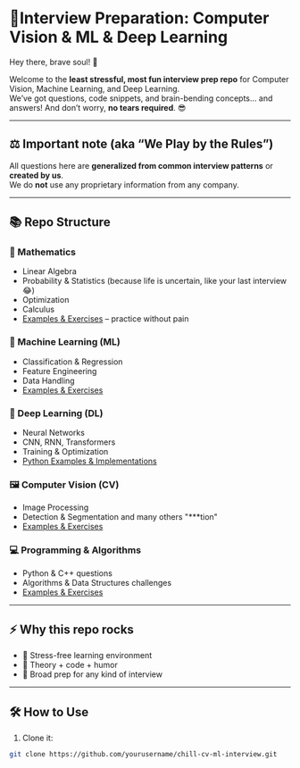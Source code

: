 # 🎉Interview Preparation: Computer Vision & ML & Deep Learning

Hey there, brave soul! 👋

Welcome to the **least stressful, most fun interview prep repo** for Computer Vision, Machine Learning, and Deep Learning.  
We’ve got questions, code snippets, and brain-bending concepts… and answers! And don’t worry, **no tears required**. 😎

---

## ⚖️ Important note (aka “We Play by the Rules”)

All questions here are **generalized from common interview patterns** or **created by us**.  
We do **not** use any proprietary information from any company.

---

## 📚 Repo Structure

### 🧮 Mathematics
- Linear Algebra
- Probability & Statistics (because life is uncertain, like your last interview 😂)
- Optimization
- Calculus
- [Examples & Exercises](math/) – practice without pain

### 🤖 Machine Learning (ML)
- Classification & Regression
- Feature Engineering
- Data Handling
- [Examples & Exercises](ml/)

### 🧠 Deep Learning (DL)
- Neural Networks
- CNN, RNN, Transformers
- Training & Optimization
- [Python Examples & Implementations](dl/)

### 🖼️ Computer Vision (CV)
- Image Processing
- Detection & Segmentation and many others "***tion"
- [Examples & Exercises](cv/)

### 💻 Programming & Algorithms
- Python & C++ questions 
- Algorithms & Data Structures challenges 
- [Examples & Exercises](coding/)

---

## ⚡ Why this repo rocks

- 🧘 Stress-free learning environment  
- 🥳 Theory + code + humor  
- 🤯 Broad prep for any kind of interview

---

## 🛠️ How to Use 

1. Clone it:  
```bash
git clone https://github.com/yourusername/chill-cv-ml-interview.git
```
